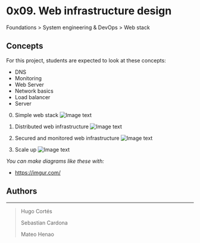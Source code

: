 # 0x09. Web infrastructure design
 Foundations > System engineering & DevOps > Web stack

## Concepts
For this project, students are expected to look at these concepts:

- DNS
- Monitoring
- Web Server
- Network basics
- Load balancer
- Server

0. Simple web stack
![Image text](
	https://i.imgur.com/nZ4XQng.jpg
)

1. Distributed web infrastructure
![Image text](
	https://i.imgur.com/M2VOtHY.jpg
)

2. Secured and monitored web infrastructure
![Image text](
	https://i.imgur.com/y5wp0lg.jpg
)

3. Scale up
![Image text](
	https://i.imgur.com/sHqmtNY.jpg
)

_You can make diagrams like these with:_
- https://imgur.com/

## Authors
***

> Hugo Cortés
>
> Sebastian Cardona
>
> Mateo Henao
>